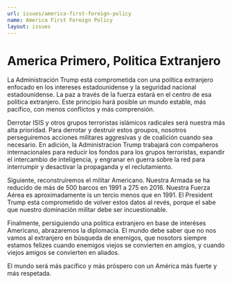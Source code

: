 ```yaml
---
url: issues/america-first-foreign-policy
name: America First Foreign Policy
layout: issues
---
```


# America Primero, Politica Extranjero

La Administración Trump está comprometida con una política extranjero enfocado en los intereses estadounidense y la seguridad nacional estadounidense.
La paz a través de la fuerza estará en el centro de esa política extranjero. Este principio hará posible un mundo estable, más pacífico, con menos conflictos y más comprensión.

Derrotar ISIS y otros grupos terroristas islámicos radicales será nuestra más alta prioridad. Para derrotar y destruir estos groupos,
nosotros perseguiremos acciones militares aggresivas y de coalición cuando sea necesario. En adición, la Administracion Trump trabajará con
compañeros internacionales para reducir los fondos para los grupos terroristas, expandir el intercambio de inteligencia, y engranar en
guerra sobre la red para interrumpir y desactivar la propaganda y el reclutamiento.

Siguiente, reconstruiremos el militar Americano. Nuestra Armada se ha reducido de más de 500 barcos en 1991 a 275 en 2016.
Nuestra Fuerza Aérea es aproximadamente is un tercio menos que en 1991. El President Trump esta comprometido de volver estos datos al revés, porque el sabe que nuestro dominación militar
debe ser incuestionable.

Finalmente, persiguiendo una politica extranjero en base de interéses Americano, abrazaremos la diplomacia. El mundo debe saber
que no nos vamos al extranjero en búsqueda de enemigos, que nosotors siempre estamos felizes cuando enemigos viejos se convierten
en amgios, y cuando viejos amigos se convierten en aliados.

El mundo será más pacífico y más próspero con un América más fuerte y más respetada.
